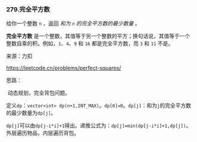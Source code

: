 ### 279.完全平方数

给你一个整数 `n` ，返回 *和为 `n` 的完全平方数的最少数量* 。

**完全平方数** 是一个整数，其值等于另一个整数的平方；换句话说，其值等于一个整数自乘的积。例如，`1`、`4`、`9` 和 `16` 都是完全平方数，而 `3` 和 `11` 不是。

来源：力扣

https://leetcode.cn/problems/perfect-squares/



思路：

​		动态规划，完全背包问题。

​		定义`dp`：`vector<int> dp(n+1,INT_MAX)`。`dp[0]=0`。`dp[j]`：和为`j`的完全平方数的最少数量为`dp[j]`。

​		`dp[j]`可以由`dp[j-i*i]+1`得出。递推公式为：`dp[j]=min(dp[j-i*i]+1,dp[j])`。外层遍历物品，内层遍历背包。